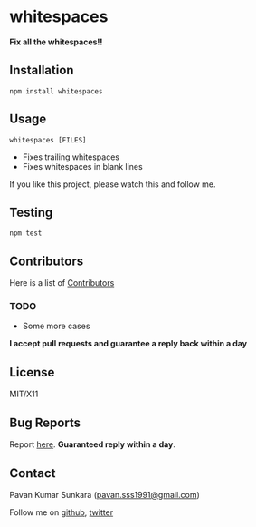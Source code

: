 # whitespaces

**Fix all the whitespaces!!**

## Installation
```
npm install whitespaces
```

## Usage

```
whitespaces [FILES]
```

* Fixes trailing whitespaces
* Fixes whitespaces in blank lines

If you like this project, please watch this and follow me.

## Testing
```
npm test
```

## Contributors
Here is a list of [Contributors](http://github.com/pksunkara/whitespaces/contributors)

### TODO

- Some more cases

__I accept pull requests and guarantee a reply back within a day__

## License
MIT/X11

## Bug Reports
Report [here](http://github.com/pksunkara/whitespaces/issues). __Guaranteed reply within a day__.

## Contact
Pavan Kumar Sunkara (pavan.sss1991@gmail.com)

Follow me on [github](https://github.com/users/follow?target=pksunkara), [twitter](http://twitter.com/pksunkara)
